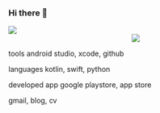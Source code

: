 ### Hi there 👋

<!--
**Lee-JuYeon/Lee-JuYeon** is a ✨ _special_ ✨ repository because its `README.md` (this file) appears on your GitHub profile.

Here are some ideas to get you started:

- 🔭 I’m currently working on ...
- 🌱 I’m currently learning ...
- 👯 I’m looking to collaborate on ...
- 🤔 I’m looking for help with ...
- 💬 Ask me about ...
- 📫 How to reach me: ...
- 😄 Pronouns: ...
- ⚡ Fun fact: ...
-->

<img src="https://capsule-render.vercel.app/api?type=waving&color=auto&height=200&section=header&text=ㅁㅁㅁㅁㅁㅁㅁ&fontSize=90" />

<div id="header" align="center">
  <img src="https://i.pinimg.com/originals/71/d4/be/71d4bec0d0804f32401c08928a040636.gif"/>
</div>


tools
android studio, xcode, github

languages
kotlin, swift, python

developed app
google playstore, app store

gmail, blog, cv
